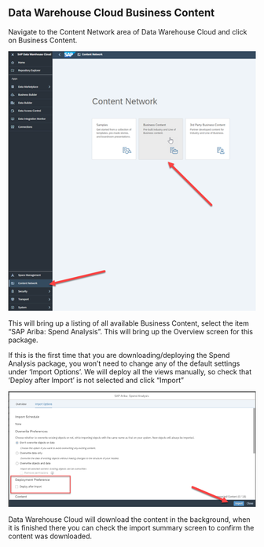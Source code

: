 ## Data Warehouse Cloud Business Content

Navigate to the Content Network area of Data Warehouse Cloud and click on Business Content.

![alt text](/Tutorial/images/DWCLane_DLContent1.png)


This will bring up a listing of all available Business Content, select the item “SAP Ariba: Spend Analysis”.  This will bring up the Overview screen for this package. 

If this is the first time that you are downloading/deploying the Spend Analysis package, you won’t need to change any of the default settings under ‘Import Options’.   We will deploy all the views manually, so check that ‘Deploy after Import’ is not selected and click “Import”

![alt text](/Tutorial/images/DWCLane_DLContent2.png)


Data Warehouse Cloud will download the content in the background, when it is finished there you can check the import summary screen to confirm the content was downloaded.
